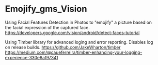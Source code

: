 # Emojify_gms_Vision

Using Facial Features Detection in Photos to "emojify" a picture based on the facial expression of the captured face.
https://developers.google.com/vision/android/detect-faces-tutorial

Using Timber library for advanced loging and error reporting.
Disables log on release builds.
https://github.com/JakeWharton/timber
https://medium.com/@caueferreira/timber-enhancing-your-logging-experience-330e8af97341

